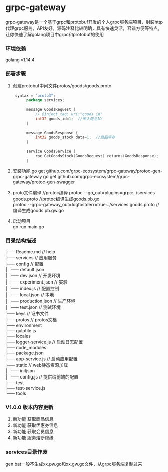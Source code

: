 # grpc-gateway
grpc-gateway是一个基于grpc和protobuf开发的个人grpc服务端项目，封装http代理grpc服务，API友好，源码注释比较明确，具有快速灵活，容错方便等特点，让你快速了解golang项目中grpc和protobuf的使用

### 环境依赖
golang v1.14.4    

### 部署步骤
1. 创建protobuf中间文件protos/goods/goods.proto    
   ```go
    syntax = "proto3";
         package services;
    
         message GoodsRequest {
             // @inject_tag: uri:"goods_id"
             int32 goods_id=1;  //传入商品ID
         }
    
         message GoodsResponse {
             int32 goods_stock data=1;  //商品库存
         }
    
         service GoodsService {
             rpc GetGoodsStock(GoodsRequest) returns(GoodsResponse);
         }
    ```   

2. 安装功能
    go get github.com/grpc-ecosystem/grpc-gateway/protoc-gen-grpc-gateway
    go get github.com/grpc-ecosystem/grpc-gateway/protoc-gen-swagger

3. proto文件编译  //protoc编译
    protoc --go_out=plugins=grpc:../services goods.proto    //protoc编译生成goods.pb.go   
    protoc --grpc-gateway_out=logtostderr=true:../services goods.proto  //编译生成goods.pb.gw.go  
    
4. 启动项目  
    go run main.go  


### 目录结构描述
├── Readme.md                   // help  
├── services                    // 应用服务  
├── config                      // 配置  
│   ├── default.json  
│   ├── dev.json                // 开发环境  
│   ├── experiment.json         // 实验  
│   ├── index.js                // 配置控制  
│   ├── local.json              // 本地  
│   ├── production.json         // 生产环境  
│   └── test.json               // 测试环境  
├── keys                        // 证书文件  
├── protos                      // protos文档  
├── environment  
├── gulpfile.js  
├── locales  
├── logger-service.js           // 启动日志配置  
├── node_modules  
├── package.json  
├── app-service.js              // 启动应用配置  
├── static                      // web静态资源加载  
│   └── initjson  
│       └── config.js         // 提供给前端的配置  
├── test  
├── test-service.js  
└── tools  

### V1.0.0 版本内容更新
1. 新功能     获取商品信息
2. 新功能     获取优惠券信息
3. 新功能     获取会员信息
4. 新功能     服务熔断降级 

### services目录作废
gen.bat一般不生成xx.pw.go和xx.gw.go文件，从grpc服务端复制过来
